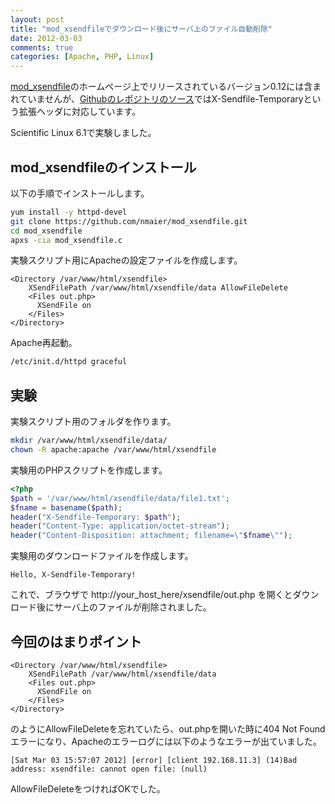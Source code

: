 ```yaml
---
layout: post
title: "mod_xsendfileでダウンロード後にサーバ上のファイル自動削除"
date: 2012-03-03
comments: true
categories: [Apache, PHP, Linux]
---
```


[mod_xsendfile](https://tn123.org/mod_xsendfile/)のホームページ上でリリースされているバージョン0.12には含まれていませんが、[Githubのレポジトリのソース](https://github.com/nmaier/mod_xsendfile/commit/f6b853ce0e555b61f83f928d9f927349346018b4)ではX-Sendfile-Temporaryという拡張ヘッダに対応しています。

Scientific Linux 6.1で実験しました。

## mod_xsendfileのインストール

以下の手順でインストールします。
``` bash
yum install -y httpd-devel
git clone https://github.com/nmaier/mod_xsendfile.git
cd mod_xsendfile
apxs -cia mod_xsendfile.c
```

実験スクリプト用にApacheの設定ファイルを作成します。
``` text /etc/httpd/conf.d/xsendfile_test.conf
<Directory /var/www/html/xsendfile>
    XSendFilePath /var/www/html/xsendfile/data AllowFileDelete
    <Files out.php>
      XSendFile on
    </Files>
</Directory>
```

Apache再起動。
``` bash
/etc/init.d/httpd graceful
```

## 実験

実験スクリプト用のフォルダを作ります。
``` bash
mkdir /var/www/html/xsendfile/data/
chown -R apache:apache /var/www/html/xsendfile
```

実験用のPHPスクリプトを作成します。
``` php /var/www/html/xsendfile/out.php
<?php
$path = '/var/www/html/xsendfile/data/file1.txt';
$fname = basename($path);
header("X-Sendfile-Temporary: $path");
header("Content-Type: application/octet-stream");
header("Content-Disposition: attachment; filename=\"$fname\"");
```

実験用のダウンロードファイルを作成します。
``` text /var/www/html/xsendfile/data/file1.txt
Hello, X-Sendfile-Temporary!
```

これで、ブラウザで http://your_host_here/xsendfile/out.php を開くとダウンロード後にサーバ上のファイルが削除されました。

## 今回のはまりポイント

``` text /etc/httpd/conf.d/xsendfile_test.conf
<Directory /var/www/html/xsendfile>
    XSendFilePath /var/www/html/xsendfile/data
    <Files out.php>
      XSendFile on
    </Files>
</Directory>
```
のようにAllowFileDeleteを忘れていたら、out.phpを開いた時に404 Not Foundエラーになり、Apacheのエラーログには以下のようなエラーが出ていました。
``` text /var/log/httpd/error_log
[Sat Mar 03 15:57:07 2012] [error] [client 192.168.11.3] (14)Bad address: xsendfile: cannot open file: (null)
```
AllowFileDeleteをつければOKでした。
